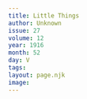 ```yaml
---
title: Little Things
author: Unknown
issue: 27
volume: 12
year: 1916
month: 52
day: V
tags:
layout: page.njk
image:
---
```






